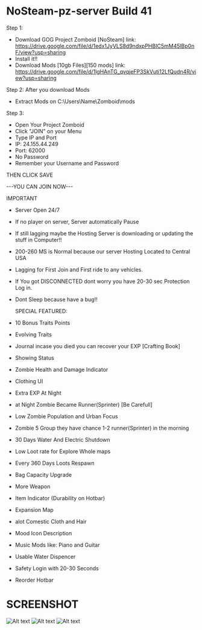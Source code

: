 

# NoSteam-pz-server Build 41

Step 1: 
- Download GOG Project Zomboid [NoSteam]
link: https://drive.google.com/file/d/1edx1JyVLS8d9ndxpPHBIC5mM45lBp0nF/view?usp=sharing
- Install it!!
- Download Mods [10gb Files][150 mods]
link: https://drive.google.com/file/d/1lgHAnTG_qvqjeFP3SkVuti12LfQudn4R/view?usp=sharing

Step 2:
After you download Mods
- Extract Mods on C:\Users\Name\Zomboid\mods

Step 3:
- Open Your Project Zomboid
- Click "JOIN" on your Menu
- Type IP and Port
- IP: 24.155.44.249
- Port: 62000
- No Password
- Remember your Username and Password
 
THEN CLICK SAVE

---YOU CAN JOIN NOW---



IMPORTANT

- Server Open 24/7
- If no player on server, Server automatically Pause
- If still lagging maybe the Hosting Server is downloading or updating the stuff in Computer!!
- 200-260 MS is Normal because our server Hosting Located to Central USA
- Lagging for First Join and First ride to any vehicles.
- If You got DISCONNECTED dont worry you have 20-30 sec Protection Log in.
- Dont Sleep because have a bug!!


  SPECIAL FEATURED:

- 10 Bonus Traits Points
- Evolving Traits
- Journal incase you died you can recover your EXP [Crafting Book]
- Showing Status
- Zombie Health and Damage Indicator
- Clothing UI
- Extra EXP At Night
- at Night Zombie Became Runner(Sprinter) [Be Carefull]
- Low Zombie Population and Urban Focus
- Zombie 5 Group they have chance 1-2 runner(Sprinter) in the morning
- 30 Days Water And Electric Shutdown
- Low Loot rate for Explore Whole maps
- Every 360 Days Loots Respawn 
- Bag Capacity Upgrade
- More Weapon
- Item Indicator (Durability on Hotbar)
- Expansion Map 
- alot Comestic Cloth and Hair
- Mood Icon Description
- Music Mods like: Piano and Guitar
- Usable Water Dispencer
- Safety Login with 20-30 Seconds
- Reorder Hotbar
# SCREENSHOT
![Alt text](https://media.discordapp.net/attachments/1373346378536845392/1373347238692126891/image.png?ex=682a14c9&is=6828c349&hm=0d257105d2fed2ed630a7e5cfb7fc892cf59114bcdabd36c57d40d75a9751fe9&=&format=webp&quality=lossless&width=987&height=544)
![Alt text](https://media.discordapp.net/attachments/1373346378536845392/1373348008107704360/image.png?ex=682a1580&is=6828c400&hm=ae9f881efda9a05bbadbd7e65090ce6c5a76afdc89643061bb48dfa004014494&=&format=webp&quality=lossless&width=1039&height=544)
![Alt text](https://media.discordapp.net/attachments/1373346378536845392/1373348424723730452/image.png?ex=682a15e4&is=6828c464&hm=61f36c1f531be5ddff6ec113d0d1d7d92fc0afd31e9b5b1bf69a0e9b1ead7e56&=&format=webp&quality=lossless&width=880&height=544)
